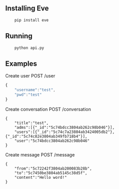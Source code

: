## Installing Eve

``` bash
	pip install eve
```

## Running
``` bash
	python api.py
```

## Examples

Create user
POST /user
``` javascript 
{
	"username":"test",
	"pwd":"test"
}
```

Create conversation
POST /conversation

```
{
	"title":"test",
	"adms":[{"_id":"5c74bdcc3804ab262c98b046"}],
	"users":[{"_id":"5c74c7a23804ab3424005db2"},{"_id":"5c74c82e3804ab349fb718b4"}],
	"user":"5c74bdcc3804ab262c98b046"
}
```

Create message
POST /message

```
{
	"from":"5c72242f3804ab200083b28b",
	"to":"5c7450be3804ab5145c38d5f",
	"content":"Hello word!"
}
```
